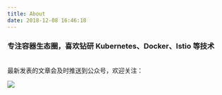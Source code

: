 ```yaml
---
title: About
date: 2018-12-08 16:46:18
---
```


###  专注容器生态圈，喜欢钻研 Kubernetes、Docker、Istio 等技术


<br/>
最新发表的文章会及时推送到公众号，欢迎关注：

![](http://cdn.tianfeiyu.com/qrcode_for_gh_82681b81d20b_258.jpg)

